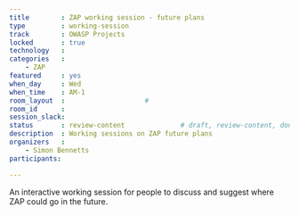 ```yaml
---
title        : ZAP working session - future plans
type         : working-session
track        : OWASP Projects
locked       : true
technology   :
categories   :
    - ZAP
featured     : yes
when_day     : Wed
when_time    : AM-1
room_layout  :                    #
room_id      : 
session_slack: 
status       : review-content              # draft, review-content, done
description  : Working sessions on ZAP future plans
organizers   :
    - Simon Bennetts
participants:

---
```


An interactive working session for people to discuss and suggest where ZAP could go in the future.